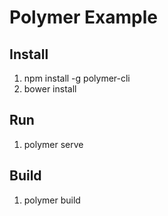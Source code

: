 # Polymer Example
## Install
1. npm install -g polymer-cli
2. bower install

## Run
1. polymer serve

## Build
1. polymer build
